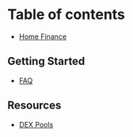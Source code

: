 # Table of contents

* [Home Finance](README.md)

## Getting Started

* [FAQ](getting-started/faq.md)

## Resources

* [DEX Pools](resources/dex-pools.md)
